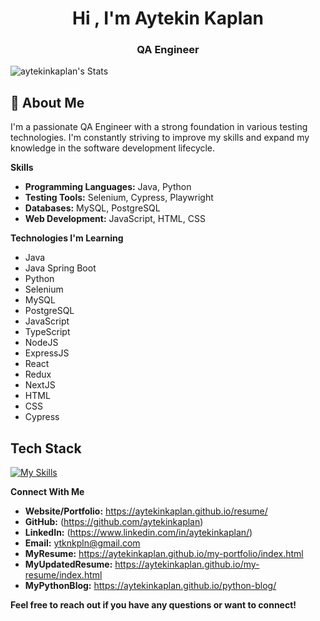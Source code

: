 <h1 align="center">Hi , I'm Aytekin Kaplan</h1>
<h3 align="center">QA Engineer</h3>

![aytekinkaplan's Stats](https://github-readme-stats.vercel.app/api?username=aytekinkaplan&theme=vue-dark&show_icons=true&hide_border=true&count_private=true)

## 🚀 About Me

I'm a passionate QA Engineer with a strong foundation in various testing technologies. I'm constantly striving to improve my skills and expand my knowledge in the software development lifecycle.

**Skills**

* **Programming Languages:** Java, Python
* **Testing Tools:** Selenium, Cypress, Playwright
* **Databases:** MySQL, PostgreSQL
* **Web Development:** JavaScript, HTML, CSS

**Technologies I'm Learning**

* Java
* Java Spring Boot
* Python
* Selenium
* MySQL
* PostgreSQL
* JavaScript
* TypeScript
* NodeJS
* ExpressJS
* React
* Redux
* NextJS
* HTML
* CSS
* Cypress

## Tech Stack
[![My Skills](https://skillicons.dev/icons?i=java,spring,py,ts,js,selenium,maven,mongodb,mysql,nodejs,aws,docker,git,github,githubactions,jenkins,gherkin,idea,pycharm,vscode,webstorm,postman)](https://skillicons.dev)


**Connect With Me**

* **Website/Portfolio:** https://aytekinkaplan.github.io/resume/
* **GitHub:**  (https://github.com/aytekinkaplan)
* **LinkedIn:** (https://www.linkedin.com/in/aytekinkaplan/)
* **Email:** ytknkpln@gmail.com
* **MyResume:** https://aytekinkaplan.github.io/my-portfolio/index.html
* **MyUpdatedResume:** https://aytekinkaplan.github.io/my-resume/index.html
* **MyPythonBlog:** https://aytekinkaplan.github.io/python-blog/

**Feel free to reach out if you have any questions or want to connect!**


